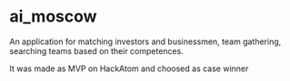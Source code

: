 # ai_moscow

An application for matching investors and businessmen, team gathering, searching teams based on their competences.

It was made as MVP on HackAtom and choosed as case winner
